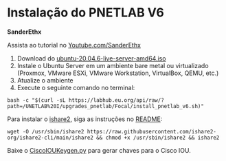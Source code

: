 <!DOCTYPE html>
<body>
    <div class="container">
        <h1>Instalação do PNETLAB V6</h1>
        <p><strong>SanderEthx</strong></p>
        <p>Assista ao tutorial no <a href="https://www.youtube.com/SanderEthx" target="_blank">Youtube.com/SanderEthx</a></p>
        <ol>
            <li>Download do <a href="https://releases.ubuntu.com/20.04.6/ubuntu-20.04.6-live-server-amd64.iso" target="_blank">ubuntu-20.04.6-live-server-amd64.iso</a></li>
            <li>Instale o Ubuntu Server em um ambiente bare metal ou virtualizado (Proxmox, VMware ESXi, VMware Workstation, VirtualBox, QEMU, etc.)</li>
            <li>Atualize o ambiente</li>
            <li>Execute o seguinte comando no terminal:</li>
        </ol>
        <code>bash -c "$(curl -sL https://labhub.eu.org/api/raw/?path=/UNETLAB%20I/upgrades_pnetlab/Focal/install_pnetlab_v6.sh)"</code>
        <p>Para instalar o <a href="https://github.com/ishare2-org/" target="_blank">ishare2</a>, siga as instruções no <a href="https://github.com/ishare2-org/ishare2-cli/blob/main/README.md" target="_blank">README</a>:</p>
        <code>wget -O /usr/sbin/ishare2 https://raw.githubusercontent.com/ishare2-org/ishare2-cli/main/ishare2 && chmod +x /usr/sbin/ishare2 && ishare2</code>
        <p>Baixe o <a href="https://github.com/obscur95/gns3-server/blob/master/IOU/CiscoIOUKeygen.py" target="_blank">CiscoIOUKeygen.py</a> para gerar chaves para o Cisco IOU.</p>
    </div>
</body>
</html>
